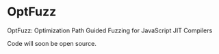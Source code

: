 # OptFuzz
OptFuzz: Optimization Path Guided Fuzzing for JavaScript JIT Compilers

Code will soon be open source.

